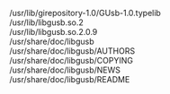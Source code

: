 /usr/lib/girepository-1.0/GUsb-1.0.typelib  
/usr/lib/libgusb.so.2  
/usr/lib/libgusb.so.2.0.9  
/usr/share/doc/libgusb  
/usr/share/doc/libgusb/AUTHORS  
/usr/share/doc/libgusb/COPYING  
/usr/share/doc/libgusb/NEWS  
/usr/share/doc/libgusb/README  
